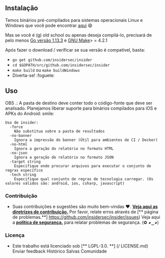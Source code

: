## Instalação
Temos binários pré-compilados para sistemas operacionais Linux e Windows que você pode encontrar [aqui](https://github.com/insidersec/insider/releases) :smile:

Mas se você é (g) old school ou apenas deseja compilá-lo, precisará de pelo menos [Go versão 1.13.3](https://golang.org/dl/) e [GNU Make](https://www.gnu.org/software/make/)> = 4.2.1

Após fazer o download / verificar se sua versão é compatível, basta:

* `go get github.com/insidersec/insider`
* `cd $GOPATH/src/github.com/insidersec/insider`
* `make build` ou `make buildWindows`
* Diverta-se! :foguete:

## Uso
OBS .: A pasta de destino deve conter todo o código-fonte que deve ser analisado. Planejamos liberar suporte para binários compilados para iOS e APKs do Android: smile:

````
Uso de insider:
  -force
    Não substitua sobre a pasta de resultados
  -no-banner
    Ignora a impressão do banner (Útil para ambientes de CI / Docker)
  -no-html
    Ignora a geração do relatório no formato HTML
  -no-json
    Ignora a geração de relatório no formato JSON
  -target string
    Especifique onde procurar arquivos para executar o conjunto de regras específico
  -tech string
    Especifique qual conjunto de regras de tecnologia carregar. (Os valores válidos são: android, ios, csharp, javascript)
````

### Contribuição

- Suas contribuições e sugestões são muito bem-vindas ♥. [**Veja aqui as diretrizes de contribuição.**](/.Github/CONTRIBUTING.md) Por favor, relate erros através de [** página de problemas.**] https://github.com/insidersec/insider/issues) Veja aqui a [**política de segurança.**](/.Github/SECURITY.md) para relatar problemas de segurança. (✿ ◕‿◕)


### Licença

- Este trabalho está licenciado sob [** LGPL-3.0. **] (/ LICENSE.md)
Enviar feedback
Histórico
Salvas
Comunidade
